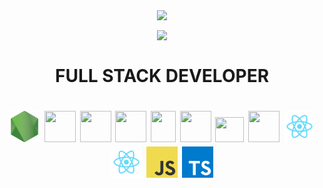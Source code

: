 
 <p align="center">
    <img align="center" src="https://github-readme-stats.vercel.app/api?username=Myanameisjohndev&show_icons=true&show_icons=true" />
 </p>
 <p align="center">
    <img align="center" src="https://github-readme-stats.vercel.app/api/top-langs/?username=Myanameisjohndev&layout=compact)](https://github.com/anuraghazra/github-readme-stats"/>
 </p/>
 
 
 <h1 align="center" font-size="30">FULL STACK DEVELOPER<h1>
 <p align="center" > 
 <img src="https://raw.githubusercontent.com/github/explore/80688e429a7d4ef2fca1e82350fe8e3517d3494d/topics/nodejs/nodejs.png" width="50" height="50"/>
 <img src="https://miro.medium.com/max/400/1*nP2C50GK4_-ly_R_mq3juQ.png" width="50" height="50" />
 <img src="https://i.imgur.com/Dns5wR8.png" width="50" height="50" />
 <img src="https://pngimg.com/uploads/mysql/mysql_PNG9.png" width="50" height="50" />
 <img src="https://cdn.freebiesupply.com/logos/large/2x/firebase-1-logo-png-transparent.png" width="40" height="50" />
 <img src="https://seeklogo.com/images/N/next-js-logo-8FCFF51DD2-seeklogo.com.png" width="50" height="50" />

 <img src="https://upload.wikimedia.org/wikipedia/commons/thumb/9/95/Vue.js_Logo_2.svg/1200px-Vue.js_Logo_2.svg.png" width="46" height="40" /> 
 
 <img src="https://upload.wikimedia.org/wikipedia/commons/thumb/c/cf/Angular_full_color_logo.svg/1024px-Angular_full_color_logo.svg.png" width="50" height="50" /> 
  
 <img src="https://raw.githubusercontent.com/github/explore/80688e429a7d4ef2fca1e82350fe8e3517d3494d/topics/react/react.png" width="50" height="50" />
 <img src="https://raw.githubusercontent.com/github/explore/80688e429a7d4ef2fca1e82350fe8e3517d3494d/topics/react/react.png" width="50" height="50" />
 <img src="https://raw.githubusercontent.com/github/explore/80688e429a7d4ef2fca1e82350fe8e3517d3494d/topics/javascript/javascript.png" width="50" height="50" />
 <img src="https://raw.githubusercontent.com/github/explore/80688e429a7d4ef2fca1e82350fe8e3517d3494d/topics/typescript/typescript.png" width="50" height="50" />
 </p> 



